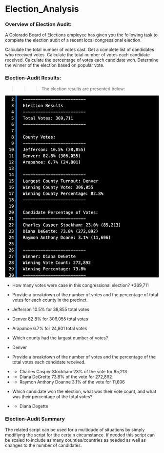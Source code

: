 # Election_Analysis

### Overview of Election Audit:

A Colorado Board of Elections employee has given you the following task to complete the election audit of a recent local congressional election.

Calculate the total number of votes cast.
Get a complete list of candidates who received votes.
Calculate the total number of votes each candidate received.
Calculate the percentage of votes each candidate won.
Determine the winner of the election based on popular vote.

### Election-Audit Results:
>>>The election results are presented below:

![name-of-you-image](https://github.com/Nimamotiee/Election_Analysis/blob/main/Resources/Election%20Results.png)

* How many votes were case in this congressional election?
  *369,711

* Provide a breakdown of the number of votes and the percentage of total votes for each county in the precinct.
 *  Jefferson 10.5% for 38,855 total votes
 *  Denver 82.8% for 306,055 total votes
 *  Arapahoe 6.7% for 24,801 total votes
* Which county had the largest number of votes?
*   Denver
* Provide a breakdown of the number of votes and the percentage of the total votes each candidate received.
*  * Charles Casper Stockham 23% of the vote for 85,213
*  * Diana DeGrette 73.8% of the vote for 272,892
*  * Raymon Anthony Doanne 3.1% of the vote for 11,606
* Which candidate won the election, what was their vote count, and what was their percentage of the total votes?
*  * Diana Degette
  
  ### Election-Audit Summary
  The related script can be used for a multidude of situations by simply modifiyng the script for the certain circumstance. If needed this script can be scaled to include as many counties/countries as needed as well as changes to the number of candidates. 
